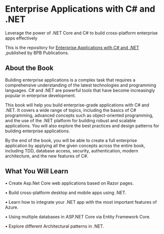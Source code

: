 # Enterprise Applications with C# and .NET

Leverage the power of .NET Core and C# to build cross-platform enterprise apps effectively

This is the repository for [Enterprise Applications with C# and .NET
](https://bpbonline.com/products/enterprise-applications-with-c-and-net?variant=42572273025224),published by BPB Publications. 

## About the Book
Building enterprise applications is a complex task that requires a comprehensive understanding of the latest technologies and programming languages. C# and .NET are powerful tools that have become increasingly popular in enterprise development.

This book will help you build enterprise-grade applications with C# and .NET. It covers a wide range of topics, including the basics of C# programming, advanced concepts such as object-oriented programming, and the use of the .NET platform for building robust and scalable applications. You will also explore the best practices and design patterns for building enterprise applications.

By the end of the book, you will be able to create a full enterprise application by applying all the given concepts across the entire book, including TDD, database access, security, authentication, modern architecture, and the new features of C#.

## What You Will Learn
•  Create Asp.Net Core web applications based on Razor pages.

•  Build cross-platform desktop and mobile apps using .NET.

•  Learn how to integrate your .NET app with the most important features of Azure.

•  Using multiple databases in ASP.NET Core via Entity Framework Core.

•  Explore different Architectural patterns in .NET.
